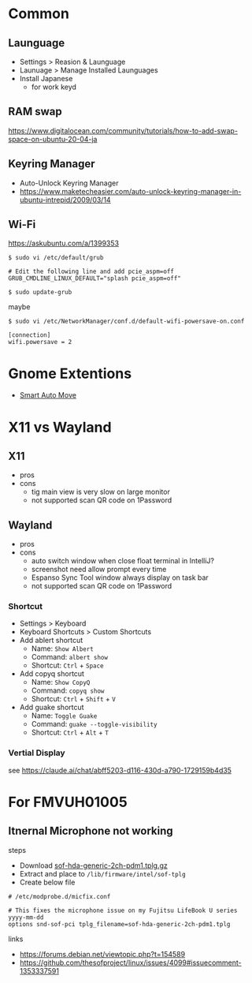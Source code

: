 # Common
## Launguage

- Settings > Reasion & Launguage
- Launuage > Manage Installed Launguages
- Install Japanese
  - for work keyd

## RAM swap

https://www.digitalocean.com/community/tutorials/how-to-add-swap-space-on-ubuntu-20-04-ja

## Keyring Manager

- Auto-Unlock Keyring Manager
- https://www.maketecheasier.com/auto-unlock-keyring-manager-in-ubuntu-intrepid/2009/03/14

## Wi-Fi

https://askubuntu.com/a/1399353

```shell
$ sudo vi /etc/default/grub 

# Edit the following line and add pcie_aspm=off
GRUB_CMDLINE_LINUX_DEFAULT="splash pcie_aspm=off"

$ sudo update-grub
```

maybe


```shell
$ sudo vi /etc/NetworkManager/conf.d/default-wifi-powersave-on.conf

[connection]
wifi.powersave = 2

```


# Gnome Extentions

- [Smart Auto Move](https://extensions.gnome.org/extension/4736/smart-auto-move/)

# X11 vs Wayland

## X11

- pros
- cons
  - tig main view is very slow on large monitor
  - not supported scan QR code on 1Password

## Wayland

- pros
- cons
  - auto switch window when close float terminal in IntelliJ?
  - screenshot need allow prompt every time
  - Espanso Sync Tool window always display on task bar
  - not supported scan QR code on 1Password

### Shortcut

- Settings > Keyboard
- Keyboard Shortcuts > Custom Shortcuts
- Add ablert shortcut
  - Name: `Show Albert`
  - Command: `albert show`
  - Shortcut: `Ctrl` + `Space`
- Add copyq shortcut
  - Name: `Show CopyQ`
  - Command: `copyq show`
  - Shortcut: `Ctrl` + `Shift` + `V`
- Add guake shortcut
  - Name: `Toggle Guake`
  - Command: `guake --toggle-visibility`
  - Shortcut: `Ctrl` + `Alt` + `T`

### Vertial Display

see https://claude.ai/chat/abff5203-d116-430d-a790-1729159b4d35

# For FMVUH01005

## Itnernal Microphone not working

steps

- Download [sof-hda-generic-2ch-pdm1.tplg.gz](https://github.com/thesofproject/linux/files/10238671/sof-hda-generic-2ch-pdm1.tplg.gz)
- Extract and place to `/lib/firmware/intel/sof-tplg`
- Create below file

```
# /etc/modprobe.d/micfix.conf

# This fixes the microphone issue on my Fujitsu LifeBook U series yyyy-mm-dd
options snd-sof-pci tplg_filename=sof-hda-generic-2ch-pdm1.tplg
```

links

- https://forums.debian.net/viewtopic.php?t=154589
- https://github.com/thesofproject/linux/issues/4099#issuecomment-1353337591

